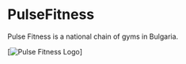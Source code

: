 # PulseFitness
Pulse Fitness is a national chain of gyms in Bulgaria.

[![Pulse Fitness Logo](https://tinyurl.com/y3k32ba8)]
